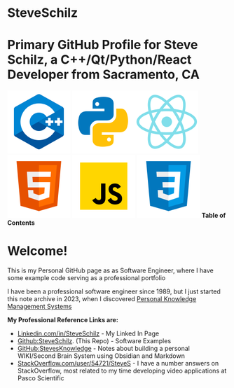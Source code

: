 # SteveSchilz
# Primary GitHub Profile for Steve Schilz, a C++/Qt/Python/React Developer from Sacramento, CA



![icons-c++144x144|96](./images/icons-c++144x144.png) ![icons-python144x144|96](./images/icons-python144x144.png)![icons-react-native-144|96](./images/icons-react-native-144.png) ![icons-html-144x144|96](./images/icons-html-144x144.png) ![icons-javascript144x144|96](./images/icons-javascript144x144.png) ![icons-css144x144|96](./images/icons-css144x144.png)
**Table of Contents**

# Welcome!
This is my Personal GitHub page as as Software Engineer, where I have some example code serving as a professional portfolio

I have been a professional software engineer since 1989, but I just started this note archive in 2023, when I discovered [Personal Knowledge Management Systems](https://github.com/SteveSchilz/KnowledgeSystems)

**My Professional Reference Links are:** 

- [Linkedin.com/in/SteveSchilz](https://linkedin.com/in/SteveSchilz) - My Linked In Page
- [Github:SteveSchilz](https://github.com/SteveSchilz/Solitaire). (This Repo) - Software Examples
- [GitHub:StevesKnowledge](https://github.com/stevesKnowledge) - Notes about building a personal WIKI/Second Brain System using Obsidian and Markdown
- [StackOverflow.com/user/54721/SteveS](https://stackoverflow.com/users/54721/steves) - I have a number answers on StackOverflow, most related to my time developing video applications at Pasco Scientific





